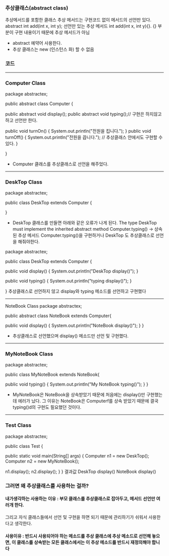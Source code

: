 ### 추상클래스(abstract class)
추상메서드를 포함한 클래스
추상 메서드는 구현코드 없이 메서드의 선언만 있다.
 abstract int add(int x, int y); 선언만 있는 추상 메서드
 int add(int x, int y){}.   {} 부분이 구현 내용이기 때문에 추상 메서드가 아님
 
* abstract 예약어 사용한다.
* 추상 클래스는 new (인스턴스 화) 할 수 없음 
 
### 코드

----------------------------------------------------------------------------------------------------------------------
### Computer  Class
package abstractex;
 
public abstract class Computer {
 
public abstract void display();
public abstract void typing();// 구현은 하지않고 하고 선언만 한다.
 
public void turnOn() {
System.out.println("전원을 킵니다.");
}
public void turnOff() {
System.out.println("전원을 끕니다."); // 추상클래스 안에서도 구현할 수 있다.
}
 
}
* Computer 클래스를 추상클래스로 선언을 해주었다. 
----------------------------------------------------------------------------------------------------------------------
 
### DeskTop  Class
package abstractex;
 
public class DeskTop extends Computer {
 
}
* DeskTop 클래스를 만들면 아래와 같은 오류가 나게 된다.
The type DeskTop must implement the inherited abstract method Computer.typing()
-> 상속된 추상 메서드 Computer.typing()을 구현하거나 DeskTop 도 추상클래스로 선언을 해줘야한다.
 
 
package abstractex;
 
public class DeskTop extends Computer {
 
public void display() {
System.out.println("DeskTop display()");
}
 
public void typing() {
System.out.println("typing display()");
}
 
}
 추상클래스로 선언하지 않고 display와 typing 메소드를 선언하고 구현했다
 
----------------------------------------------------------------------------------------------------------------------
 
NoteBook  Class
package abstractex;
 
public abstract class NoteBook extends Computer{
 
public void display() {
System.out.println("NoteBook display()");
}
}
* 추상클래스로 선언했으며 display() 메소드만 선언 및 구현했다.
----------------------------------------------------------------------------------------------------------------------
 
### MyNoteBook  Class
package abstractex;
 
public class MyNoteBook extends NoteBook{
 
public void typing() {
System.out.println("My NoteBook typing()");
}
}
* MyNoteBook은 NoteBook을 상속받았기 때문에 처음에는 display()만 구현했는데 에러가 났다.
 그 이유는 NoteBook은 Computerf를 상속 받았기 때문에 결국 typing()d의 구현도 필요했던 것이다.
---------------------------------------------------------------------------------------------------------------------- 
 
### Test  Class
package abstractex;
 
public class Test {
 
public static void main(String[] args) {
Computer n1 = new DeskTop();
Computer n2 = new MyNoteBook();
 
n1.display();
n2.display();
}
}
   결과값 
DeskTop display()
NoteBook display()
 
### 그러면 왜 추상클래스를 사용하는 걸까?
 
#### 내가생각하는 사용하는 이유 : 부모 클래스를 추상클래스로 잡아두고, 메서드 선언만 여러개 한다. 
그리고 자식 클래스들에서 선언 및 구현을 하면 되기 때문에 관리하기가 쉬워서 사용한다고 생각한다.
 
#### 사용이유 : 반드시 사용되어야 하는 메소드를 추상 클래스에 추상 메소드로 선언해 놓으면, 이 클래스를 상속받는 모든 클래스에서는 이 추상 메소드를 반드시 재정의해야 합니다
